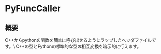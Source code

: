 # PyFuncCaller

## 概要
C++からpythonの関数を簡単に呼び出せるようにラップしたヘッダファイルです。\\
C++の型とPythonの標準的な型の相互変換を暗示的に行えます。
